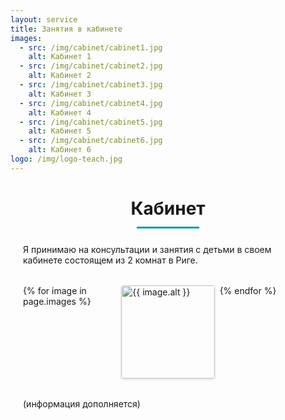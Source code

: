 ```yaml
---
layout: service
title: Занятия в кабинете
images:
  - src: /img/cabinet/cabinet1.jpg
    alt: Кабинет 1
  - src: /img/cabinet/cabinet2.jpg
    alt: Кабинет 2
  - src: /img/cabinet/cabinet3.jpg
    alt: Кабинет 3
  - src: /img/cabinet/cabinet4.jpg
    alt: Кабинет 4
  - src: /img/cabinet/cabinet5.jpg
    alt: Кабинет 5
  - src: /img/cabinet/cabinet6.jpg
    alt: Кабинет 6
logo: /img/logo-teach.jpg
---
```


<style>
.consultation-container {
  max-width: 800px;
  margin: 0 auto;
  padding: 0 20px;
}

.section-title {
  border-bottom: 2px solid #00a09c;
  padding-bottom: 10px;
  color: #333;
  margin-top: 40px;
}

.page-title {
  text-align: center;
  position: relative;
  margin-bottom: 40px;
}

.page-title:after {
  content: "";
  position: absolute;
  bottom: -15px;
  left: 50%;
  width: 100px;
  height: 3px;
  background-color: #00a09c;
  transform: translateX(-50%);
}

.gallery {
  display: grid;
  grid-template-columns: repeat(3, 1fr);
  gap: 0.5rem;
  margin: 2rem 0;
  max-width: 800px;
  margin-left: auto;
  margin-right: auto;
}

.gallery-item {
  position: relative;
  overflow: hidden;
  border-radius: 4px;
  box-shadow: 0 2px 4px rgba(0, 0, 0, 0.1);
  transition: transform 0.3s ease;
  cursor: pointer;
  aspect-ratio: 1;
}

.gallery-item:hover {
  transform: scale(1.05);
}

.gallery-item img {
  width: 100%;
  height: 100%;
  object-fit: cover;
  display: block;
}

.lightbox {
  display: none;
  position: fixed;
  z-index: 999;
  top: 0;
  left: 0;
  width: 100%;
  height: 100%;
  background-color: rgba(0, 0, 0, 0.9);
  cursor: pointer;
}

.lightbox-content {
  margin: auto;
  display: block;
  max-width: 90%;
  max-height: 90vh;
  position: absolute;
  top: 50%;
  left: 50%;
  transform: translate(-50%, -50%);
}

.close {
  position: absolute;
  right: 25px;
  top: 10px;
  color: #f1f1f1;
  font-size: 40px;
  font-weight: bold;
  cursor: pointer;
}

.close:hover {
  color: #bbb;
}

@media (max-width: 768px) {
  .gallery {
    grid-template-columns: repeat(2, 1fr);
    gap: 0.3rem;
  }
}
</style>

<div class="consultation-container">
<h1 class="page-title">Кабинет</h1>

Я принимаю на консультации и занятия с детьми в своем кабинете состоящем из 2 комнат в Риге. 

<div class="gallery">
  {% for image in page.images %}
  <div class="gallery-item" onclick="openLightbox(this)">
    <img src="{{ image.src }}" alt="{{ image.alt }}">
  </div>
  {% endfor %}
</div>

<div id="lightbox" class="lightbox" onclick="closeLightbox()">
  <span class="close">&times;</span>
  <img id="lightbox-img" class="lightbox-content">
</div>

<script>
function openLightbox(element) {
  const lightbox = document.getElementById("lightbox");
  const lightboxImg = document.getElementById("lightbox-img");
  lightboxImg.src = element.querySelector("img").src;
  lightbox.style.display = "block";
}

function closeLightbox() {
  document.getElementById("lightbox").style.display = "none";
}

// Close lightbox when pressing Escape key
document.addEventListener('keydown', function(event) {
  if (event.key === 'Escape') {
    closeLightbox();
  }
});
</script>

(информация дополняется)
</div>